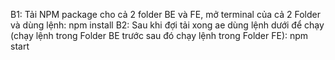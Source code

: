 B1: Tải NPM package cho cả 2 folder BE và FE, mở terminal của cả 2 Folder và dùng lệnh:
npm install
B2: Sau khi đợi tải xong ae dùng lệnh dưới để chạy (chạy lệnh trong Folder BE trước sau đó chạy lệnh trong Folder FE):
npm start
